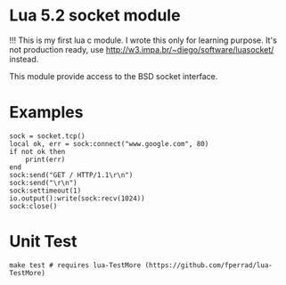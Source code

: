 Lua 5.2 socket module
=====================

!!! This is my first lua c module. I wrote this only for learning purpose. It's not production ready, use http://w3.impa.br/~diego/software/luasocket/ instead.

This module provide access to the BSD socket interface.

Examples
========

    sock = socket.tcp()
    local ok, err = sock:connect("www.google.com", 80)
    if not ok then
        print(err)
    end
    sock:send("GET / HTTP/1.1\r\n")
    sock:send("\r\n")
    sock:settimeout(1)
    io.output():write(sock:recv(1024))
    sock:close()

Unit Test
=========
    make test # requires lua-TestMore (https://github.com/fperrad/lua-TestMore)
